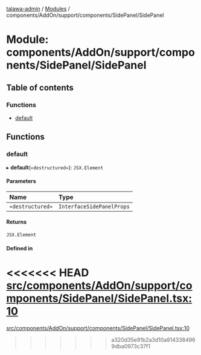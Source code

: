 [talawa-admin](../README.md) / [Modules](../modules.md) / components/AddOn/support/components/SidePanel/SidePanel

# Module: components/AddOn/support/components/SidePanel/SidePanel

## Table of contents

### Functions

- [default](components_AddOn_support_components_SidePanel_SidePanel.md#default)

## Functions

### default

▸ **default**(`«destructured»`): `JSX.Element`

#### Parameters

| Name | Type |
| :------ | :------ |
| `«destructured»` | `InterfaceSidePanelProps` |

#### Returns

`JSX.Element`

#### Defined in

<<<<<<< HEAD
[src/components/AddOn/support/components/SidePanel/SidePanel.tsx:10](https://github.com/PalisadoesFoundation/talawa-admin/blob/12d9229/src/components/AddOn/support/components/SidePanel/SidePanel.tsx#L10)
=======
[src/components/AddOn/support/components/SidePanel/SidePanel.tsx:10](https://github.com/PalisadoesFoundation/talawa-admin/blob/b619a0d/src/components/AddOn/support/components/SidePanel/SidePanel.tsx#L10)
>>>>>>> a320d35e91b2a3d10a9143384969dba0973c37f1
